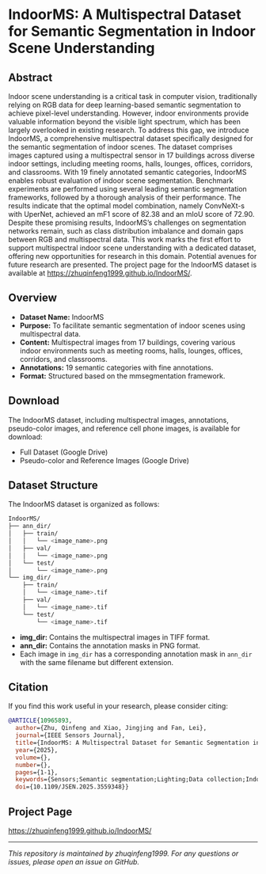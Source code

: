 # IndoorMS: A Multispectral Dataset for Semantic Segmentation in Indoor Scene Understanding

## Abstract

Indoor scene understanding is a critical task in computer vision, traditionally relying on RGB data for deep learning-based semantic segmentation to achieve pixel-level understanding. However, indoor environments provide valuable information beyond the visible light spectrum, which has been largely overlooked in existing research. To address this gap, we introduce IndoorMS, a comprehensive multispectral dataset specifically designed for the semantic segmentation of indoor scenes. The dataset comprises images captured using a multispectral sensor in 17 buildings across diverse indoor settings, including meeting rooms, halls, lounges, offices, corridors, and classrooms. With 19 finely annotated semantic categories, IndoorMS enables robust evaluation of indoor scene segmentation. Benchmark experiments are performed using several leading semantic segmentation frameworks, followed by a thorough analysis of their performance. The results indicate that the optimal model combination, namely ConvNeXt-s with UperNet, achieved an mF1 score of 82.38 and an mIoU score of 72.90. Despite these promising results, IndoorMS’s challenges on segmentation networks remain, such as class distribution imbalance and domain gaps between RGB and multispectral data. This work marks the first effort to support multispectral indoor scene understanding with a dedicated dataset, offering new opportunities for research in this domain. Potential avenues for future research are presented. The project page for the IndoorMS dataset is available at https://zhuqinfeng1999.github.io/IndoorMS/.

## Overview

- **Dataset Name:** IndoorMS
- **Purpose:** To facilitate semantic segmentation of indoor scenes using multispectral data.
- **Content:** Multispectral images from 17 buildings, covering various indoor environments such as meeting rooms, halls, lounges, offices, corridors, and classrooms.
- **Annotations:** 19 semantic categories with fine annotations.
- **Format:** Structured based on the mmsegmentation framework.

## Download

The IndoorMS dataset, including multispectral images, annotations, pseudo-color images, and reference cell phone images, is available for download:

- Full Dataset (Google Drive)
- Pseudo-color and Reference Images (Google Drive)

## Dataset Structure

The IndoorMS dataset is organized as follows:

```bash
IndoorMS/
├── ann_dir/
│   ├── train/
│   │   └── <image_name>.png
│   ├── val/
│   │   └── <image_name>.png
│   └── test/
│       └── <image_name>.png
└── img_dir/
    ├── train/
    │   └── <image_name>.tif
    ├── val/
    │   └── <image_name>.tif
    └── test/
        └── <image_name>.tif
```

- **img_dir:** Contains the multispectral images in TIFF format.
- **ann_dir:** Contains the annotation masks in PNG format.
- Each image in `img_dir` has a corresponding annotation mask in `ann_dir` with the same filename but different extension.

## Citation

If you find this work useful in your research, please consider citing:

```bibtex
@ARTICLE{10965893,
  author={Zhu, Qinfeng and Xiao, Jingjing and Fan, Lei},
  journal={IEEE Sensors Journal}, 
  title={IndoorMS: A Multispectral Dataset for Semantic Segmentation in Indoor Scene Understanding}, 
  year={2025},
  volume={},
  number={},
  pages={1-1},
  keywords={Sensors;Semantic segmentation;Lighting;Data collection;Indoor environment;Annotations;Semantics;Intelligent sensors;Buildings;Training;Multispectral;Image;Dataset;Semantic Segmentation;Indoor;Scene Understanding},
  doi={10.1109/JSEN.2025.3559348}}
```

## Project Page

https://zhuqinfeng1999.github.io/IndoorMS/

---

*This repository is maintained by zhuqinfeng1999. For any questions or issues, please open an issue on GitHub.*
